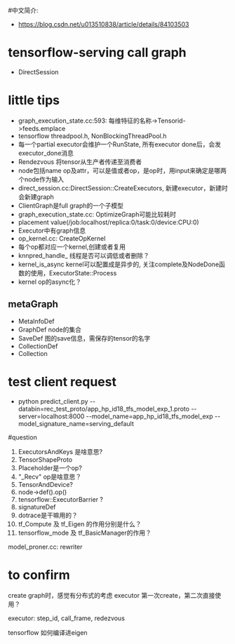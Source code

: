 #中文简介:
* https://blog.csdn.net/u013510838/article/details/84103503
# tensorflow-serving call graph
* DirectSession

# little tips
* graph_execution_state.cc:593:  每维特征的名称->Tensorid->feeds.emplace
* tensorflow threadpool.h, NonBlockingThreadPool.h
* 每一个partial executor会维护一个RunState, 所有executor done后，会发executor_done消息
* Rendezvous 将tensor从生产者传递至消费者
* node包括name op及attr，可以是值或者op，是op时，用input来确定是哪两个node作为输入
* direct_session.cc:DirectSession::CreateExecutors, 新建executor，新建时会新建graph
* ClientGraph是full graph的一个子模型
* graph_execution_state.cc: OptimizeGraph可能比较耗时
* placement value(/job:localhost/replica:0/task:0/device:CPU:0)
* Executor中有graph信息
* op_kernel.cc: CreateOpKernel
* 每个op都对应一个kernel,创建或者复用
* knnpred_handle_ 线程是否可以调低或者删除？
* kernel_is_async kernel可以配置成是异步的, 关注complete及NodeDone函数的使用，ExecutorState::Process
* kernel op的async化？




## metaGraph
* MetaInfoDef
* GraphDef node的集合
* SaveDef 图的save信息，需保存的tensor的名字
* CollectionDef 
* Collection

# test client request
* python predict_client.py --databin=rec_test_proto/app_hp_id18_tfs_model_exp_1.proto --server=localhost:8000 --model_name=app_hp_id18_tfs_model_exp --model_signature_name=serving_default




#question
1. ExecutorsAndKeys 是啥意思?
1. TensorShapeProto
1. Placeholder是一个op?
1. "_Recv" op是啥意思？
1. TensorAndDevice?
1. node->def().op()
1. tensorflow::ExecutorBarrier ?
1. signatureDef
1. dotrace是干嘛用的？
1. tf_Compute 及 tf_Eigen 的作用分别是什么？
2. tensorflow_mode 及 tf_BasicManager的作用？

model_proner.cc:
rewriter



# to confirm
create graph时，感觉有分布式的考虑
executor 第一次create，第二次直接使用？

executor: step_id, call_frame, redezvous

tensorflow 如何编译进eigen




